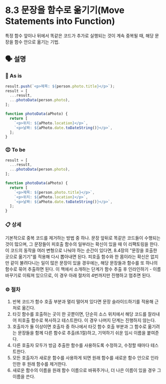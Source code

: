 # 8.3 문장을 함수로 옮기기(Move Statements into Function)

특정 함수 앞이나 뒤에서 똑같은 코드가 추가로 실행되는 것이 계속 중복될 때, 해당 문장을 함수 안으로 옮기는 기법.

## 🗣 설명

### 🧐 As is

```js
result.push(`<p>제목: ${person.photo.title}</p>`);
result = [
  ...result,
  ...photoData(person.photo),
];

function photoData(aPhoto) {
  return [
    `<p>위치: ${aPhoto.location}</p>`,
    `<p>날짜: ${aPhoto.date.toDateString()}</p>`,
  ];
}
```

### 😍 To be

```js
result = [
  ...result,
  ...photoData(person.photo),
];

function photoData(aPhoto) {
  return [
    `<p>제목: ${person.photo.title}</p>`,
    `<p>위치: ${aPhoto.location}</p>`,
    `<p>날짜: ${aPhoto.date.toDateString()}</p>`,
  ];
}
```

### 📋 상세

기본적으로 중복 코드를 제거하는 방법 중 하나. 문장 앞뒤로 똑같은 코드들이 수행되는 것이 많으며, 그 문장들이 피호출 함수의 일부라는 확신이 있을 때 이 리팩토링을 한다.
이 코드의 동작을 여러 변형으로 나눠야 하는 순간이 있다면, 8.4장의 "문장을 호출한 곳으로 옮기기"를 적용해 다시 뽑아내면 된다.
피호출 함수와 한 몸이라는 확신은 없지만 같이 불려다니는 일이 많은 문장이 있을 경우에는, 해당 문장들과 함수를 또 하나의 함수로 묶어 추출하면 된다. 이 책에서 소개하는 단계가 함수 추출 후 인라인하기 - 이름 바꾸기로 이뤄져 있으므로, 이 경우 아래 절차의 4번까지만 진행하고 멈추면 된다.

### ⚙️ 절차

1. 반복 코드가 함수 호출 부분과 멀리 떨어져 있다면 문장 슬라이드하기를 적용해 근처로 옮긴다.
2. 타깃 함수를 호출하는 곳이 한 곳뿐이면, 단순히 소스 위치에서 해당 코드를 잘라내어 피호출 함수로 복사하고 테스트한다. 이 경우 나머지 단계는 진행하지 않는다.
3. 호출자가 둘 이상이면 호출자 중 하나에서 타깃 함수 호출 부분과 그 함수로 옮기려는 문장들을 함께 다른 함수로 추출(6.1절)하고, 기억하기 쉬운 임시 이름을 붙여준다.
4. 다른 호출자 모두가 방금 추출한 함수를 사용하도록 수정하고, 수정할 때마다 테스트한다.
5. 모든 호출자가 새로운 함수를 사용하게 되면 원래 함수를 새로운 함수 안으로 인라인한 후 원래 함수를 제거한다.
6. 새로운 함수의 이름을 원래 함수 이름으로 바꿔주거나, 더 나은 이름이 있을 경우 그 이름을 쓴다.
